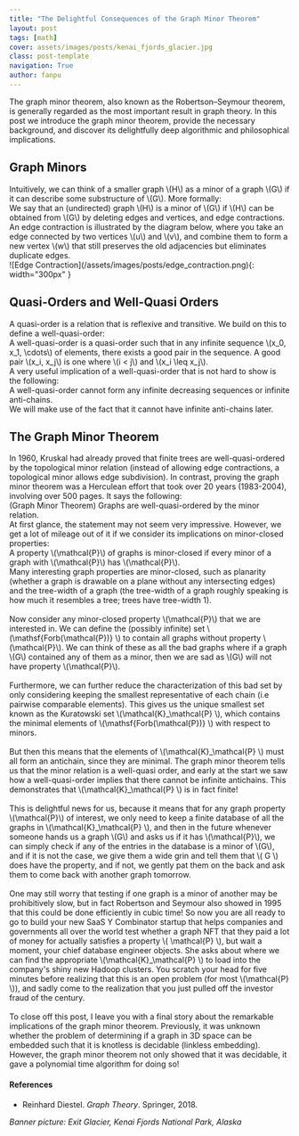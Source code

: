 ```yaml
---
title: "The Delightful Consequences of the Graph Minor Theorem"
layout: post
tags: [math]
cover: assets/images/posts/kenai_fjords_glacier.jpg
class: post-template
navigation: True
author: fanpu
---
```


The graph minor theorem, also known as the Robertson–Seymour theorem, is generally regarded as the most important result in graph theory. 
In this post we introduce the graph minor theorem, provide the necessary background,
and discover its delightfully deep algorithmic and philosophical implications.

## Graph Minors

<div>
Intuitively, we can think of a smaller graph \(H\) as a minor of a graph \(G\)
if it can describe some substructure of \(G\). More formally:
</div>

<div class="definition">
We say that an (undirected) graph \(H\) is a minor of \(G\) if \(H\) can be obtained from \(G\) by deleting edges and vertices, and edge contractions.
An edge contraction is illustrated by the diagram below, where you take an edge 
connected by two vertices \(u\) and \(v\), and combine them to form a new vertex \(w\) that still preserves the old adjacencies but eliminates duplicate edges.
</div>
![Edge Contraction](/assets/images/posts/edge_contraction.png){: width="300px" }

## Quasi-Orders and Well-Quasi Orders
<div>
A quasi-order is a relation that is reflexive and transitive.
We build on this to define a well-quasi-order:
</div>

<div class="definition">
A well-quasi-order is a quasi-order such that in any infinite sequence \(x_0, x_1, \cdots\) of elements, there exists a good pair in the sequence. 
A good pair \(x_i, x_j\) is one where \(i < j\) and \(x_i \leq x_j\). 
</div>

<div>
A very useful implication of a well-quasi-order that is not hard to show is the following:
</div>
<div class="lemma">
A well-quasi-order cannot form any infinite decreasing sequences or infinite anti-chains.
</div>

<div>
We will make use of the fact that it cannot have infinite anti-chains later.
</div>

## The Graph Minor Theorem
<div>
In 1960, Kruskal had already proved that finite trees are well-quasi-ordered by the topological minor relation (instead of allowing edge contractions, a topological minor allows edge subdivision). 
In contrast, proving the graph minor theorem was a Herculean effort that took over 20 years (1983-2004), involving over 500 pages. It says the following:
</div>

<div class="theorem">
(Graph Minor Theorem) Graphs are well-quasi-ordered by the minor relation.
</div>

<div>
At first glance, the statement may not seem very impressive. However, we get a lot of mileage out of it if we consider its implications on minor-closed properties:
</div>

<div class="definition">
A property \(\mathcal{P}\) of graphs is minor-closed if every minor of a graph with \(\mathcal{P}\) has \(\mathcal{P}\).
</div>

<div>
Many interesting graph properties are minor-closed, such as planarity (whether a graph is drawable on a plane without any intersecting edges) and the tree-width of a graph (the tree-width of a graph roughly speaking is how much it resembles a tree; trees have tree-width 1).
<br>
<br>
Now consider any minor-closed property \(\mathcal{P}\) that we are interested in.
We can define the (possibly infinite) set \(\mathsf{Forb(\mathcal{P})} \) to contain all graphs without property \(\mathcal{P}\). We can think of these as all the bad graphs
where if a graph \(G\) contained any of them as a minor, then we are sad as \(G\) will not have property \(\mathcal{P}\). 
<br>
<br>
Furthermore, we can further reduce the characterization of this bad set by only considering keeping the
smallest representative of each chain (i.e pairwise comparable elements).
This gives us the unique smallest set known as the Kuratowski set \(\mathcal{K}_\mathcal{P} \),
which contains the minimal elements of \(\mathsf{Forb(\mathcal{P})} \) with respect to minors.
<br>
<br>
But then this means that the elements of \(\mathcal{K}_\mathcal{P} \) must all form an antichain, since they are minimal. The graph minor theorem tells us that the minor
relation is a well-quasi order, and early at the start we saw how a well-quasi-order implies that there cannot be infinite antichains. This demonstrates that \(\mathcal{K}_\mathcal{P} \) is in fact finite!
<br>
<br>
This is delightful news for us, because it means that for any graph property \(\mathcal{P}\)
of interest, we only need to keep a finite database of all the graphs in \(\mathcal{K}_\mathcal{P} \), and then in the future whenever someone hands us a graph \(G\) and asks
us if it has \(\mathcal{P}\), we can simply check if any of the entries in the database is a minor of \(G\), and if it is not the case, we give them a wide grin and tell them that
\( G \) does have the property, and if not, we gently pat them on the back and ask them to come back with another graph tomorrow.
<br>
<br>
One may still worry that testing if one graph is a minor of another may be prohibitively slow,
but in fact Robertson and Seymour also showed in 1995 that this could be done efficiently in cubic time! So now you are all ready to go to build your new SaaS Y Combinator startup that helps companies and governments all over the world test whether a graph NFT that they paid a lot of money for actually satisfies a property \( \mathcal{P} \), but wait a moment, your chief database engineer objects. She asks about where we can find the appropriate \(\mathcal{K}_\mathcal{P} \) to load into the company's shiny new Hadoop clusters. You scratch your head for five minutes before realizing that this is an open problem (for most \(\mathcal{P} \)), and sadly come to the realization that you just pulled off the investor fraud of the century.
<br>
<br>
To close off this post, I leave you with a final story about the remarkable implications of the graph minor theorem. Previously, it was unknown whether the problem of determining if a graph in 3D space can be embedded such that it is knotless is decidable (linkless embedding). However, the graph minor theorem not only showed that it was decidable, it gave a polynomial time algorithm for doing so!
</div>

#### References
- Reinhard Diestel. *Graph Theory*. Springer, 2018.

*Banner picture: Exit Glacier, Kenai Fjords National Park, Alaska*
